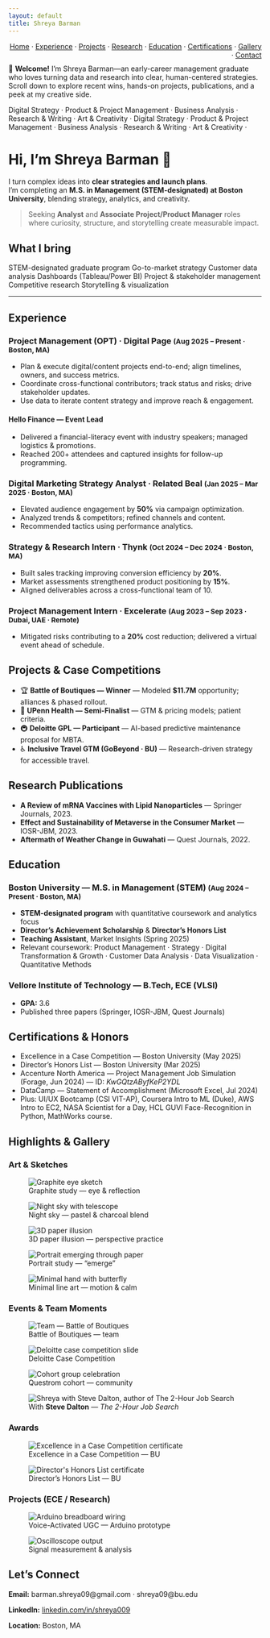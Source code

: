 ```yaml
---
layout: default
title: Shreya Barman
---
```


<p align="right" style="margin:0;">
  <a href="#home">Home</a> ·
  <a href="#experience">Experience</a> ·
  <a href="#projects">Projects</a> ·
  <a href="#research">Research</a> ·
  <a href="#education">Education</a> ·
  <a href="#certs">Certifications</a> ·
  <a href="#gallery">Gallery</a> ·
  <a href="#contact">Contact</a>
</p>

<!-- Optional floating accents (add shape1.png / shape2.png later)
<img class="float-img float-1" src="/images/shape1.png" alt="">
<img class="float-img float-2" src="/images/shape2.png" alt="">
-->

<!-- WELCOME NOTE -->
<div class="card reveal" style="margin-top:10px;">
  <p style="margin:0;">
    👋 <strong>Welcome!</strong> I’m Shreya Barman—an early-career management graduate who loves turning data and research into clear, human-centered strategies.  
    Scroll down to explore recent wins, hands-on projects, publications, and a peek at my creative side.
  </p>
</div>

<!-- HERO -->
<a id="home"></a>
<div class="roles" aria-label="sliding roles">
  <div class="track">
    Digital Strategy · Product & Project Management · Business Analysis · Research & Writing · Art & Creativity ·
    Digital Strategy · Product & Project Management · Business Analysis · Research & Writing · Art & Creativity ·
  </div>
</div>

# Hi, I’m **Shreya Barman** 👋

I turn complex ideas into **clear strategies and launch plans**.  
I’m completing an **M.S. in Management (STEM-designated) at Boston University**, blending strategy, analytics, and creativity.

> Seeking **Analyst** and **Associate Project/Product Manager** roles where curiosity, structure, and storytelling create measurable impact.

## What I bring
<span class="badge">STEM-designated graduate program</span>
<span class="badge">Go-to-market strategy</span>
<span class="badge">Customer data analysis</span>
<span class="badge">Dashboards (Tableau/Power BI)</span>
<span class="badge">Project & stakeholder management</span>
<span class="badge">Competitive research</span>
<span class="badge">Storytelling & visualization</span>

<hr class="soft">

<!-- EXPERIENCE -->
<a id="experience"></a>
<div class="card reveal">
  <h2>Experience</h2>

  <h3>Project Management (OPT) · Digital Page <small>(Aug 2025 – Present · Boston, MA)</small></h3>
  <ul>
    <li>Plan & execute digital/content projects end-to-end; align timelines, owners, and success metrics.</li>
    <li>Coordinate cross-functional contributors; track status and risks; drive stakeholder updates.</li>
    <li>Use data to iterate content strategy and improve reach & engagement.</li>
  </ul>

  <h4>Hello Finance — Event Lead</h4>
  <ul>
    <li>Delivered a financial-literacy event with industry speakers; managed logistics & promotions.</li>
    <li>Reached 200+ attendees and captured insights for follow-up programming.</li>
  </ul>

  <h3>Digital Marketing Strategy Analyst · Related Beal <small>(Jan 2025 – Mar 2025 · Boston, MA)</small></h3>
  <ul>
    <li>Elevated audience engagement by <strong>50%</strong> via campaign optimization.</li>
    <li>Analyzed trends & competitors; refined channels and content.</li>
    <li>Recommended tactics using performance analytics.</li>
  </ul>

  <h3>Strategy & Research Intern · Thynk <small>(Oct 2024 – Dec 2024 · Boston, MA)</small></h3>
  <ul>
    <li>Built sales tracking improving conversion efficiency by <strong>20%</strong>.</li>
    <li>Market assessments strengthened product positioning by <strong>15%</strong>.</li>
    <li>Aligned deliverables across a cross-functional team of 10.</li>
  </ul>

  <h3>Project Management Intern · Excelerate <small>(Aug 2023 – Sep 2023 · Dubai, UAE · Remote)</small></h3>
  <ul>
    <li>Mitigated risks contributing to a <strong>20%</strong> cost reduction; delivered a virtual event ahead of schedule.</li>
  </ul>
</div>

<!-- PROJECTS & CASES -->
<a id="projects"></a>
<div class="card reveal">
  <h2>Projects & Case Competitions</h2>
  <ul>
    <li>🏆 <strong>Battle of Boutiques — Winner</strong> — Modeled <strong>$11.7M</strong> opportunity; alliances & phased rollout.</li>
    <li>💊 <strong>UPenn Health — Semi-Finalist</strong> — GTM & pricing models; patient criteria.</li>
    <li>🚇 <strong>Deloitte GPL — Participant</strong> — AI-based predictive maintenance proposal for MBTA.</li>
    <li>♿ <strong>Inclusive Travel GTM (GoBeyond · BU)</strong> — Research-driven strategy for accessible travel.</li>
  </ul>
</div>

<!-- RESEARCH -->
<a id="research"></a>
<div class="card reveal">
  <h2>Research Publications</h2>
  <ul>
    <li><strong>A Review of mRNA Vaccines with Lipid Nanoparticles</strong> — Springer Journals, 2023.</li>
    <li><strong>Effect and Sustainability of Metaverse in the Consumer Market</strong> — IOSR-JBM, 2023.</li>
    <li><strong>Aftermath of Weather Change in Guwahati</strong> — Quest Journals, 2022.</li>
  </ul>
</div>

<!-- EDUCATION -->
<a id="education"></a>
<div class="card reveal">
  <h2>Education</h2>
  <h3>Boston University — M.S. in Management (STEM) <small>(Aug 2024 – Present · Boston, MA)</small></h3>
  <ul>
    <li><strong>STEM-designated program</strong> with quantitative coursework and analytics focus</li>
    <li><strong>Director’s Achievement Scholarship</strong> & <strong>Director’s Honors List</strong></li>
    <li><strong>Teaching Assistant</strong>, Market Insights (Spring 2025)</li>
    <li>Relevant coursework: Product Management · Strategy · Digital Transformation & Growth · Customer Data Analysis · Data Visualization · Quantitative Methods</li>
  </ul>

  <h3>Vellore Institute of Technology — B.Tech, ECE (VLSI)</h3>
  <ul>
    <li><strong>GPA:</strong> 3.6</li>
    <li>Published three papers (Springer, IOSR-JBM, Quest Journals)</li>
  </ul>
</div>

<!-- CERTIFICATIONS -->
<a id="certs"></a>
<div class="card reveal">
  <h2>Certifications & Honors</h2>
  <ul>
    <li>Excellence in a Case Competition — Boston University (May 2025)</li>
    <li>Director’s Honors List — Boston University (Mar 2025)</li>
    <li>Accenture North America — Project Management Job Simulation (Forage, Jun 2024) — ID: <em>KwGQtzAByfKeP2YDL</em></li>
    <li>DataCamp — Statement of Accomplishment (Microsoft Excel, Jul 2024)</li>
    <li>Plus: UI/UX Bootcamp (CSI VIT-AP), Coursera Intro to ML (Duke), AWS Intro to EC2, NASA Scientist for a Day, HCL GUVI Face-Recognition in Python, MathWorks course.</li>
  </ul>
</div>

<!-- GALLERY -->
<a id="gallery"></a>
<h2 class="reveal">Highlights & Gallery</h2>

<h3>Art & Sketches</h3>
<div class="gallery reveal">
  <figure><img src="/images/art/eye-sketch.jpg" alt="Graphite eye sketch"><figcaption>Graphite study — eye & reflection</figcaption></figure>
  <figure><img src="/images/art/night-sky.jpg" alt="Night sky with telescope"><figcaption>Night sky — pastel & charcoal blend</figcaption></figure>
  <figure><img src="/images/art/paper-3d-illusion.jpg" alt="3D paper illusion"><figcaption>3D paper illusion — perspective practice</figcaption></figure>
  <figure><img src="/images/art/portrait-tear.jpg" alt="Portrait emerging through paper"><figcaption>Portrait study — “emerge”</figcaption></figure>
  <figure><img src="/images/art/hand-butterfly.jpg" alt="Minimal hand with butterfly"><figcaption>Minimal line art — motion & calm</figcaption></figure>
</div>

<h3>Events & Team Moments</h3>
<div class="gallery reveal">
  <figure><img src="/images/events/battle-of-boutiques.jpg" alt="Team — Battle of Boutiques"><figcaption>Battle of Boutiques — team</figcaption></figure>
  <figure><img src="/images/events/deloitte-case.jpg" alt="Deloitte case competition slide"><figcaption>Deloitte Case Competition</figcaption></figure>
  <figure><img src="/images/events/cohort-group.jpg" alt="Cohort group celebration"><figcaption>Questrom cohort — community</figcaption></figure>
  <figure><img src="/images/events/steve-dalton.jpg" alt="Shreya with Steve Dalton, author of The 2-Hour Job Search"><figcaption>With <strong>Steve Dalton</strong> — <em>The 2-Hour Job Search</em></figcaption></figure>
</div>

<h3>Awards</h3>
<div class="gallery reveal">
  <figure><img src="/images/awards/case-competition-excellence.jpg" alt="Excellence in a Case Competition certificate"><figcaption>Excellence in a Case Competition — BU</figcaption></figure>
  <figure><img src="/images/awards/directors-honors.jpg" alt="Director's Honors List certificate"><figcaption>Director’s Honors List — BU</figcaption></figure>
</div>

<h3>Projects (ECE / Research)</h3>
<div class="gallery reveal">
  <figure><img src="/images/projects/arduino-ugc-breadboard.jpg" alt="Arduino breadboard wiring"><figcaption>Voice-Activated UGC — Arduino prototype</figcaption></figure>
  <figure><img src="/images/projects/oscilloscope-output.jpg" alt="Oscilloscope output"><figcaption>Signal measurement & analysis</figcaption></figure>
</div>

<!-- CONTACT -->
<a id="contact"></a>
<div class="card reveal">
  <h2>Let’s Connect</h2>
  <p><strong>Email:</strong> barman.shreya09@gmail.com · shreya09@bu.edu</p>
  <p><strong>LinkedIn:</strong> <a href="https://www.linkedin.com/in/shreya009" target="_blank">linkedin.com/in/shreya009</a></p>
  <p><strong>Location:</strong> Boston, MA</p>
  <!-- Upload resume.pdf to repo root to enable this: -->
  <!-- <p><a class="btn" href="/resume.pdf">⬇️ Download my resume</a></p> -->
</div>
